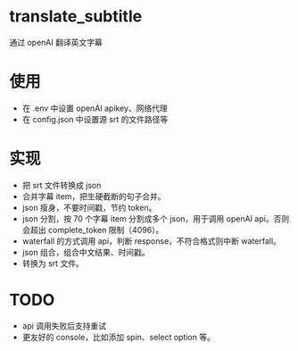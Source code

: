 # translate_subtitle
通过 openAI 翻译英文字幕
# 使用
- 在 .env 中设置 openAI apikey、网络代理
- 在 config.json 中设置源 srt 的文件路径等
# 实现
- 把 srt 文件转换成 json
- 合并字幕 item，把生硬截断的句子合并。
- json 瘦身，不要时间戳，节约 token。
- json 分割，按 70 个字幕 item 分割成多个 json，用于调用 openAI api。否则会超出 complete_token 限制（4096）。
- waterfall 的方式调用 api，判断 response，不符合格式则中断 waterfall。
- json 组合，组合中文结果、时间戳。
- 转换为 srt 文件。
# TODO
- api 调用失败后支持重试
- 更友好的 console，比如添加 spin、select option 等。
